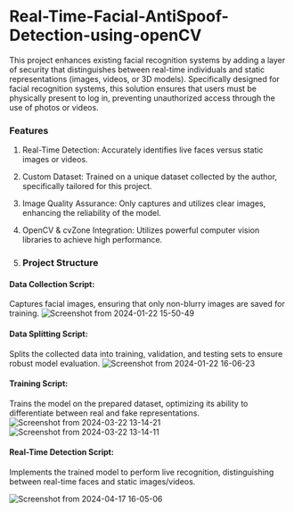 # Real-Time-Facial-AntiSpoof-Detection-using-openCV
This project enhances existing facial recognition systems by adding a layer of security that distinguishes between real-time individuals and static representations (images, videos, or 3D models). Specifically designed for facial recognition systems, this solution ensures that users must be physically present to log in, preventing unauthorized access through the use of photos or videos.

### Features
1. Real-Time Detection: Accurately identifies live faces versus static images or videos.
2. Custom Dataset: Trained on a unique dataset collected by the author, specifically tailored for this project.
3. Image Quality Assurance: Only captures and utilizes clear images, enhancing the reliability of the model.
4. OpenCV & cvZone Integration: Utilizes powerful computer vision libraries to achieve high performance.

5. ### Project Structure

#### Data Collection Script:

Captures facial images, ensuring that only non-blurry images are saved for training.
![Screenshot from 2024-01-22 15-50-49](https://github.com/user-attachments/assets/c8211712-c5c3-4fd3-9153-2fe903390ed3)

#### Data Splitting Script:

Splits the collected data into training, validation, and testing sets to ensure robust model evaluation.
![Screenshot from 2024-01-22 16-06-23](https://github.com/user-attachments/assets/bed5ae4f-ea2a-4d4c-a0a1-00aa0b5e9cab)

#### Training Script:

Trains the model on the prepared dataset, optimizing its ability to differentiate between real and fake representations.
![Screenshot from 2024-03-22 13-14-21](https://github.com/user-attachments/assets/ff8706b2-c91f-4058-9c1b-8da45901e7f0)
![Screenshot from 2024-03-22 13-14-11](https://github.com/user-attachments/assets/883ec8a8-9b32-4b92-855f-dcedd96de3a0)


#### Real-Time Detection Script:

Implements the trained model to perform live recognition, distinguishing between real-time faces and static images/videos.

![Screenshot from 2024-04-17 16-05-06](https://github.com/user-attachments/assets/70631e13-ca79-4d7d-96ca-26240e1e496c)
